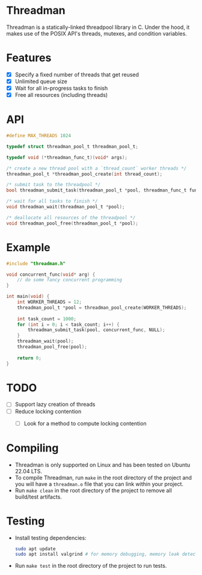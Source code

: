 # Threadman

Threadman is a statically-linked threadpool library in C. Under the hood, it makes use of the POSIX API's threads, mutexes, and condition variables.

# Features
- [x] Specify a fixed number of threads that get reused
- [x] Unlimited queue size
- [x] Wait for all in-progress tasks to finish
- [x] Free all resources (including threads)

# API

```c
#define MAX_THREADS 1024

typedef struct threadman_pool_t threadman_pool_t;

typedef void (*threadman_func_t)(void* args);

/* create a new thread pool with a `thread_count` worker threads */
threadman_pool_t *threadman_pool_create(int thread_count);

/* submit task to the threadpool */
bool threadman_submit_task(threadman_pool_t *pool, threadman_func_t func, void* args);

/* wait for all tasks to finish */
void threadman_wait(threadman_pool_t *pool);

/* deallocate all resources of the threadpool */
void threadman_pool_free(threadman_pool_t *pool);
```



# Example

```c
#include "threadman.h"

void concurrent_func(void* arg) {
    // do some fancy concurrent programming
}

int main(void) {
    int WORKER_THREADS = 12;
    threadman_pool_t *pool = threadman_pool_create(WORKER_THREADS);
    
    int task_count = 1000;
    for (int i = 0; i < task_count; i++) {
        threadman_submit_task(pool, concurrent_func, NULL);
    }
    threadman_wait(pool);
    threadman_pool_free(pool);
    
    return 0;
}

```



# TODO
- [ ] Support lazy creation of threads
- [ ] Reduce locking contention
  - [ ] Look for a method to compute locking contention


# Compiling
- Threadman is only supported on Linux and has been tested on Ubuntu 22.04 LTS.
- To compile Threadman, run `make` in the root directory of the project and you will have a `threadman.o` file that you can link within your project.
- Run `make clean` in the root directory of the project to remove all build/test artifacts.


# Testing
- Install testing dependencies:

  ```bash
  sudo apt update
  sudo apt install valgrind # for memory debugging, memory leak detection, and profiling
  ```

- Run `make test` in the root directory of the project to run tests.
